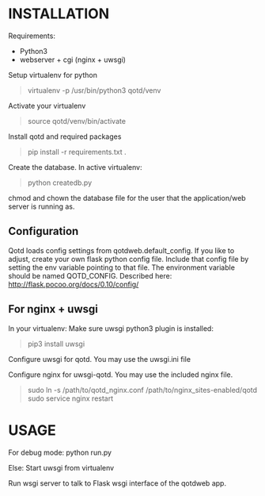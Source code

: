 INSTALLATION
============
Requirements:
* Python3
* webserver + cgi (nginx + uwsgi)

Setup virtualenv for python
> virtualenv -p /usr/bin/python3 qotd/venv

Activate your virtualenv
> source qotd/venv/bin/activate

Install qotd and required packages
> pip install -r requirements.txt .

Create the database. In active virtualenv:
> python createdb.py 

chmod and chown the database file for the user that the application/web server is running as. 


Configuration
-------------
Qotd loads config settings from qotdweb.default_config. 
If you like to adjust, create your own flask python config file. Include that config file by setting the env variable 
pointing to that file. The environment variable should be named QOTD_CONFIG. 
Described here: 
http://flask.pocoo.org/docs/0.10/config/

For nginx + uwsgi
-----------------
In your virtualenv:
Make sure uwsgi python3 plugin is installed:
> pip3 install uwsgi 

Configure uwsgi for qotd. 
You may use the uwsgi.ini file

Configure nginx for uwsgi-qotd. 
You may use the included nginx file.
> sudo ln -s /path/to/qotd_nginx.conf /path/to/nginx_sites-enabled/qotd
> sudo service nginx restart

USAGE
=====
For debug mode: 
python run.py

Else:
Start uwsgi from virtualenv

Run wsgi server to talk to Flask wsgi interface of the qotdweb app.

